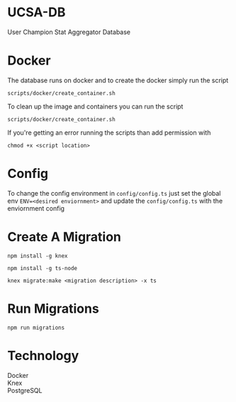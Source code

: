 # UCSA-DB

User Champion Stat Aggregator Database

# Docker

The database runs on docker and to create the docker simply run the script

`scripts/docker/create_container.sh`

To clean up the image and containers you can run the script

`scripts/docker/create_container.sh`

If you're getting an error running the scripts than add permission with

`chmod +x <script location>`

# Config

To change the config environment in `config/config.ts` just set the global env `ENV=<desired enviornment>` and update the `config/config.ts` with the enviornment config

# Create A Migration

`npm install -g knex`

`npm install -g ts-node`

`knex migrate:make <migration description> -x ts`

# Run Migrations

`npm run migrations`

# Technology

Docker\
Knex\
PostgreSQL
